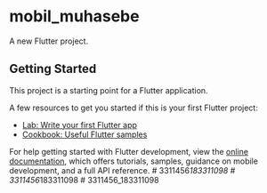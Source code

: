 # mobil_muhasebe

A new Flutter project.

## Getting Started

This project is a starting point for a Flutter application.

A few resources to get you started if this is your first Flutter project:

- [Lab: Write your first Flutter app](https://docs.flutter.dev/get-started/codelab)
- [Cookbook: Useful Flutter samples](https://docs.flutter.dev/cookbook)

For help getting started with Flutter development, view the
[online documentation](https://docs.flutter.dev/), which offers tutorials,
samples, guidance on mobile development, and a full API reference.
#   3 3 1 1 4 5 6 _ 1 8 3 3 1 1 0 9 8  
 #   3 3 1 1 4 5 6 _ 1 8 3 3 1 1 0 9 8  
 #   3 3 1 1 4 5 6 _ 1 8 3 3 1 1 0 9 8  
 